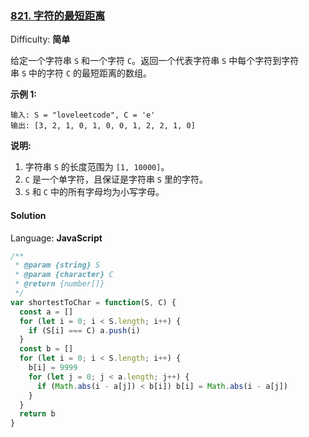 ### [821\. 字符的最短距离](https://leetcode-cn.com/problems/shortest-distance-to-a-character/)

Difficulty: **简单**


给定一个字符串 `S` 和一个字符 `C`。返回一个代表字符串 `S` 中每个字符到字符串 `S` 中的字符 `C` 的最短距离的数组。

**示例 1:**

```
输入: S = "loveleetcode", C = 'e'
输出: [3, 2, 1, 0, 1, 0, 0, 1, 2, 2, 1, 0]
```

**说明:**

1.  字符串 `S` 的长度范围为 `[1, 10000]`。
2.  `C` 是一个单字符，且保证是字符串 `S` 里的字符。
3.  `S` 和 `C` 中的所有字母均为小写字母。


#### Solution

Language: **JavaScript**

```javascript
​/**
 * @param {string} S
 * @param {character} C
 * @return {number[]}
 */
var shortestToChar = function(S, C) {
  const a = []
  for (let i = 0; i < S.length; i++) {
    if (S[i] === C) a.push(i)
  }
  const b = []
  for (let i = 0; i < S.length; i++) {
    b[i] = 9999
    for (let j = 0; j < a.length; j++) {
      if (Math.abs(i - a[j]) < b[i]) b[i] = Math.abs(i - a[j])
    }
  }
  return b
}
```